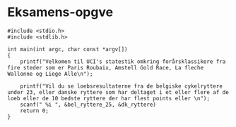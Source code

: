 # Eksamens-opgve

    #include <stdio.h>
    #include <stdlib.h>
    
    int main(int argc, char const *argv[])
    {
        printf("Velkomen til UCI's statestik omkring forårsklassikere fra fire steder som er Paris Roubaix, Amstell Gold Race, La fleche Wallonne og Liege Alle\n");

        printf("Vil du se loebsresultaterne fra de belgiske cykelryttere under 23, eller danske ryttere som har deltaget i et eller flere af de loeb eller de 10 bedste ryttere der har flest points eller \n");
        scanf(" %i ", &bel_ryttere_25, &dk_ryttere)
        return 0;
    }
